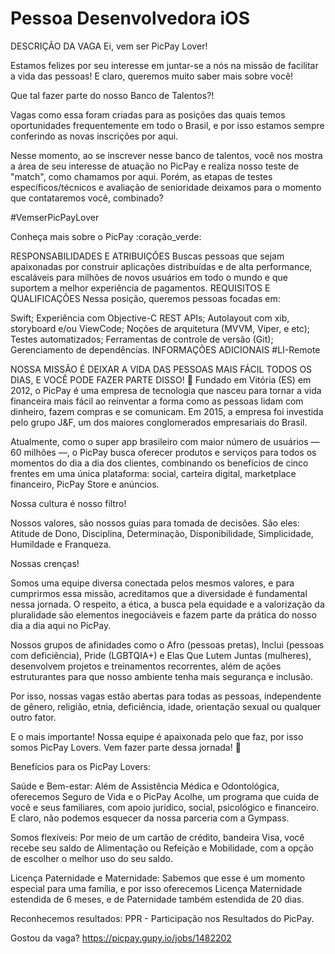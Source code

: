 # Pessoa Desenvolvedora iOS
DESCRIÇÃO DA VAGA
Ei, vem ser PicPay Lover!

Estamos felizes por seu interesse em juntar-se a nós na missão de facilitar a vida das pessoas! E claro, queremos muito saber mais sobre você!

Que tal fazer parte do nosso Banco de Talentos?!

Vagas como essa foram criadas para as posições das quais temos oportunidades frequentemente em todo o Brasil, e por isso estamos sempre conferindo as novas inscrições por aqui.

 

Nesse momento, ao se inscrever nesse banco de talentos, você nos mostra a área de seu interesse de atuação no PicPay e realiza nosso teste de "match", como chamamos por aqui. Porém, as etapas de testes específicos/técnicos e avaliação de senioridade deixamos para o momento que contataremos você, combinado?

 

#VemserPicPayLover

Conheça mais sobre o PicPay :coração_verde:

RESPONSABILIDADES E ATRIBUIÇÕES
Buscas pessoas que sejam apaixonadas por construir aplicações distribuídas e de alta performance, escaláveis para milhões de novos usuários em todo o mundo e que suportem a melhor experiência de pagamentos.
REQUISITOS E QUALIFICAÇÕES
Nessa posição, queremos pessoas focadas em:

Swift;
Experiência com Objective-C
REST APIs;
Autolayout com xib, storyboard e/ou ViewCode;
Noções de arquitetura (MVVM, Viper, e etc);
Testes automatizados;
Ferramentas de controle de versão (Git);
Gerenciamento de dependências.
INFORMAÇÕES ADICIONAIS
#LI-Remote

NOSSA MISSÃO É DEIXAR A VIDA DAS PESSOAS MAIS FÁCIL TODOS OS DIAS, E VOCÊ PODE FAZER PARTE DISSO! 🚀
Fundado em Vitória (ES) em 2012, o PicPay é uma empresa de tecnologia que nasceu para tornar a vida financeira mais fácil ao reinventar a forma como as pessoas lidam com dinheiro, fazem compras e se comunicam. Em 2015, a empresa foi investida pelo grupo J&F, um dos maiores conglomerados empresariais do Brasil. 



Atualmente, como o super app brasileiro com maior número de usuários — 60 milhões —, o PicPay busca oferecer produtos e serviços para todos os momentos do dia a dia dos clientes, combinando os benefícios de cinco frentes em uma única plataforma: social, carteira digital, marketplace financeiro, PicPay Store e anúncios. 



Nossa cultura é nosso filtro!

Nossos valores, são nossos guias para tomada de decisões. São eles: Atitude de Dono, Disciplina, Determinação, Disponibilidade, Simplicidade, Humildade e Franqueza.



Nossas crenças!

Somos uma equipe diversa conectada pelos mesmos valores, e para cumprirmos essa missão, acreditamos que a diversidade é fundamental nessa jornada. O respeito, a ética, a busca pela equidade e a valorização da pluralidade são elementos inegociáveis e fazem parte da prática do nosso dia a dia aqui no PicPay.



Nossos grupos de afinidades como o Afro (pessoas pretas), Inclui (pessoas com deficiência), Pride (LGBTQIA+) e Elas Que Lutem Juntas (mulheres), desenvolvem projetos e treinamentos recorrentes, além de ações estruturantes para que nosso ambiente tenha mais segurança e inclusão.



Por isso, nossas vagas estão abertas para todas as pessoas, independente de gênero, religião, etnia, deficiência, idade, orientação sexual ou qualquer outro fator. 



E o mais importante! Nossa equipe é apaixonada pelo que faz, por isso somos PicPay Lovers. Vem fazer parte dessa jornada! 💚



Benefícios para os PicPay Lovers: 

Saúde e Bem-estar: Além de Assistência Médica e Odontológica, oferecemos Seguro de Vida e o PicPay Acolhe, um programa que cuida de você e seus familiares, com apoio jurídico, social, psicológico e financeiro. E claro, não podemos esquecer da nossa parceria com a Gympass.

Somos flexíveis:  Por meio de um cartão de crédito, bandeira Visa, você recebe seu saldo de Alimentação ou Refeição e Mobilidade, com a opção de escolher o melhor uso do seu saldo.

Licença Paternidade e Maternidade: Sabemos que esse é um momento especial para uma família, e por isso oferecemos Licença Maternidade estendida de 6 meses, e de Paternidade também estendida de 20 dias.

Reconhecemos resultados: PPR - Participação nos Resultados do PicPay.

Gostou da vaga? https://picpay.gupy.io/jobs/1482202
